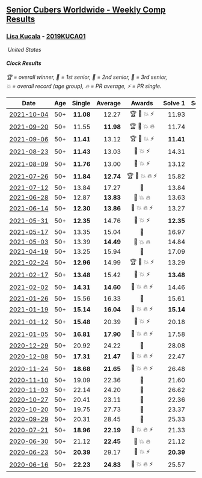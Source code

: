 <style>table {white-space: nowrap;}</style>
<link rel="stylesheet" type="text/css" href="/scw-comp/css/flags.css" />

## [Senior Cubers Worldwide - Weekly Comp Results](/scw-comp/results/)
### [Lisa Kucala](README.md) - [2019KUCA01](https://www.worldcubeassociation.org/persons/2019KUCA01?event=clock)

<i class="flag flag-US" />&nbsp;United States

#### Clock Results

<span style="white-space: nowrap;">🏆 = overall winner</span>, <span style="white-space: nowrap;">🥇 = 1st senior</span>, <span style="white-space: nowrap;">🥈 = 2nd senior</span>, <span style="white-space: nowrap;">🥉 = 3rd senior</span>, <span style="white-space: nowrap;">💥 = overall record (age group)</span>, <span style="white-space: nowrap;">🔥 = PR average</span>, <span style="white-space: nowrap;">⚡ = PR single</span>.

| Date | Age | Single | Average | Awards | Solve 1 | Solve 2 | Solve 3 | Solve 4 | Solve 5 | Video |
| :--: | :--: | --: | --: | :--: | --: | --: | --: | --: | --: | :-- |
| [2021-10-04](../../results/2021-10-04/clock.md) | 50+ | **11.08** | 12.27 | 🏆 🥇 💥 ⚡ | 11.93 | 12.59 | **11.08** | 12.28 | 14.60 | [Desktop](https://www.facebook.com/events/1205858816603137/permalink/1209572502898435) / [Mobile](https://m.facebook.com/events/1205858816603137?view=permalink&id=1209572502898435) |
| [2021-09-20](../../results/2021-09-20/clock.md) | 50+ | 11.55 | **11.98** | 🏆 🥇 💥 🔥 | 11.74 | 12.75 | 12.51 | 11.55 | 11.70 | [Desktop](https://www.facebook.com/events/374286267681717/permalink/380207173756293) / [Mobile](https://m.facebook.com/events/374286267681717?view=permalink&id=380207173756293) |
| [2021-09-06](../../results/2021-09-06/clock.md) | 50+ | **11.41** | 13.12 | 🏆 🥇 💥 ⚡ | **11.41** | 14.02 | 11.99 | 15.82 | 13.34 | [Desktop](https://www.facebook.com/events/369922348122346/permalink/377281247386456) / [Mobile](https://m.facebook.com/events/369922348122346?view=permalink&id=377281247386456) |
| [2021-08-23](../../results/2021-08-23/clock.md) | 50+ | **11.43** | 13.03 | 🥇 💥 ⚡ | 14.31 | **11.43** | 12.38 | 12.40 | 15.23 | [Desktop](https://www.facebook.com/events/540950593849891/permalink/548047003140250) / [Mobile](https://m.facebook.com/events/540950593849891?view=permalink&id=548047003140250) |
| [2021-08-09](../../results/2021-08-09/clock.md) | 50+ | **11.76** | 13.00 | 🥇 💥 ⚡ | 13.12 | 12.52 | 13.36 | 17.34 | **11.76** | [Desktop](https://www.facebook.com/events/342027504219422/permalink/346054820483357) / [Mobile](https://m.facebook.com/events/342027504219422?view=permalink&id=346054820483357) |
| [2021-07-26](../../results/2021-07-26/clock.md) | 50+ | **11.84** | **12.74** | 🏆 🥇 💥 🔥 ⚡ | 15.82 | **11.84** | 13.46 | 12.23 | 12.54 | [Desktop](https://www.facebook.com/events/5895704557137692/permalink/5935724329802381) / [Mobile](https://m.facebook.com/events/5895704557137692?view=permalink&id=5935724329802381) |
| [2021-07-12](../../results/2021-07-12/clock.md) | 50+ | 13.84 | 17.27 | 🥇 | 13.84 | 23.44 | 14.23 | 14.13 | DNF | [Desktop](https://www.facebook.com/events/853178815336395/permalink/855362468451363) / [Mobile](https://m.facebook.com/events/853178815336395?view=permalink&id=855362468451363) |
| [2021-06-28](../../results/2021-06-28/clock.md) | 50+ | 12.87 | **13.83** | 🥇 💥 🔥 | 13.63 | 13.64 | 12.87 | 14.31 | 14.23 | [Desktop](https://www.facebook.com/events/2032757193542617/permalink/2040568539428149) / [Mobile](https://m.facebook.com/events/2032757193542617?view=permalink&id=2040568539428149) |
| [2021-06-14](../../results/2021-06-14/clock.md) | 50+ | **12.30** | **13.86** | 🥇 💥 🔥 ⚡ | 13.27 | **12.30** | 14.57 | 18.93 | 13.75 | [Desktop](https://www.facebook.com/events/154757253369245/permalink/157500499761587) / [Mobile](https://m.facebook.com/events/154757253369245?view=permalink&id=157500499761587) |
| [2021-05-31](../../results/2021-05-31/clock.md) | 50+ | **12.35** | 14.76 | 🥈 💥 ⚡ | **12.35** | 14.14 | 26.99 | 15.26 | 14.88 | [Desktop](https://www.facebook.com/events/4232725036784843/permalink/4261864780537535) / [Mobile](https://m.facebook.com/events/4232725036784843?view=permalink&id=4261864780537535) |
| [2021-05-17](../../results/2021-05-17/clock.md) | 50+ | 13.35 | 15.04 | 🥈 | 16.97 | 15.18 | 14.82 | 13.35 | 15.13 | [Desktop](https://www.facebook.com/events/200054195285035/permalink/208541621102959) / [Mobile](https://m.facebook.com/events/200054195285035?view=permalink&id=208541621102959) |
| [2021-05-03](../../results/2021-05-03/clock.md) | 50+ | 13.39 | **14.49** | 🥈 💥 🔥 | 14.84 | 14.09 | 14.93 | 14.55 | 13.39 | [Desktop](https://www.facebook.com/events/1091923434665777/permalink/1096951654162955) / [Mobile](https://m.facebook.com/events/1091923434665777?view=permalink&id=1096951654162955) |
| [2021-04-19](../../results/2021-04-19/clock.md) | 50+ | 13.25 | 15.94 | 🥈 | 17.09 | 13.25 | 15.62 | 15.28 | 16.93 | [Desktop](https://www.facebook.com/events/455121419077355/permalink/462918851630945) / [Mobile](https://m.facebook.com/events/455121419077355?view=permalink&id=462918851630945) |
| [2021-02-24](../../results/2021-02-24/clock.md) | 50+ | **12.96** | 14.99 | 🏆 🥇 💥 ⚡ | 13.29 | **12.96** | 20.61 | 15.29 | 16.39 | [Desktop](https://www.facebook.com/events/699856724029067/permalink/706262566721816) / [Mobile](https://m.facebook.com/events/699856724029067?view=permalink&id=706262566721816) |
| [2021-02-17](../../results/2021-02-17/clock.md) | 50+ | **13.48** | 15.42 | 🥈 💥 ⚡ | **13.48** | 15.50 | 15.50 | 21.70 | 15.25 | [Desktop](https://www.facebook.com/events/1168738433581570/permalink/1170902360031844) / [Mobile](https://m.facebook.com/events/1168738433581570?view=permalink&id=1170902360031844) |
| [2021-02-02](../../results/2021-02-02/clock.md) | 50+ | **14.31** | **14.60** | 🥈 💥 🔥 ⚡ | 14.46 | **14.31** | 16.07 | 14.62 | 14.72 | [Desktop](https://www.facebook.com/events/706077650319450/permalink/709813966612485) / [Mobile](https://m.facebook.com/events/706077650319450?view=permalink&id=709813966612485) |
| [2021-01-26](../../results/2021-01-26/clock.md) | 50+ | 15.56 | 16.33 | 🥉 | 15.61 | 16.28 | 27.41 | 15.56 | 17.11 | [Desktop](https://www.facebook.com/events/1092517657841225/permalink/1096986474061010) / [Mobile](https://m.facebook.com/events/1092517657841225?view=permalink&id=1096986474061010) |
| [2021-01-19](../../results/2021-01-19/clock.md) | 50+ | **15.14** | **16.04** | 🥈 💥 🔥 ⚡ | **15.14** | 15.57 | 15.71 | 16.83 | 18.81 | [Desktop](https://www.facebook.com/events/769013407298654/permalink/775390233327638) / [Mobile](https://m.facebook.com/events/769013407298654?view=permalink&id=775390233327638) |
| [2021-01-12](../../results/2021-01-12/clock.md) | 50+ | **15.48** | 20.39 | 🥈 💥 ⚡ | 20.18 | 20.18 | **15.48** | 20.82 | 21.51 | [Desktop](https://www.facebook.com/events/430051568136756/permalink/437662444042335) / [Mobile](https://m.facebook.com/events/430051568136756?view=permalink&id=437662444042335) |
| [2021-01-05](../../results/2021-01-05/clock.md) | 50+ | **16.81** | **17.90** | 🥈 💥 🔥 ⚡ | 17.58 | 18.82 | 17.31 | 20.47 | **16.81** | [Desktop](https://www.facebook.com/events/430051568136756/permalink/434458717696041) / [Mobile](https://m.facebook.com/events/430051568136756?view=permalink&id=434458717696041) |
| [2020-12-29](../../results/2020-12-29/clock.md) | 50+ | 20.92 | 24.22 | 🥉 | 28.08 | 32.80 | 20.92 | 21.94 | 22.65 | [Desktop](https://www.facebook.com/events/386974942389757/permalink/390515238702394) / [Mobile](https://m.facebook.com/events/386974942389757?view=permalink&id=390515238702394) |
| [2020-12-08](../../results/2020-12-08/clock.md) | 50+ | **17.31** | **21.47** | 🥈 💥 🔥 ⚡ | 22.47 | 24.17 | **17.31** | 22.20 | 19.75 | [Desktop](https://www.facebook.com/events/728219131442079/permalink/731580661105926) / [Mobile](https://m.facebook.com/events/728219131442079?view=permalink&id=731580661105926) |
| [2020-11-24](../../results/2020-11-24/clock.md) | 50+ | **18.68** | **21.65** | 🥈 💥 🔥 ⚡ | 26.48 | 22.36 | 19.01 | 23.58 | **18.68** | [Desktop](https://www.facebook.com/events/422848532078775/permalink/426214738408821) / [Mobile](https://m.facebook.com/events/422848532078775?view=permalink&id=426214738408821) |
| [2020-11-10](../../results/2020-11-10/clock.md) | 50+ | 19.09 | 22.36 | 🥈 | 21.60 | 28.19 | 24.55 | 19.09 | 20.93 | [Desktop](https://www.facebook.com/events/758374458225984/permalink/762201667843263) / [Mobile](https://m.facebook.com/events/758374458225984?view=permalink&id=762201667843263) |
| [2020-11-03](../../results/2020-11-03/clock.md) | 50+ | 22.14 | 24.20 | 🥈 | 26.62 | 24.27 | 22.56 | 25.76 | 22.14 | [Desktop](https://www.facebook.com/events/406412140373592/permalink/411090443239095) / [Mobile](https://m.facebook.com/events/406412140373592?view=permalink&id=411090443239095) |
| [2020-10-27](../../results/2020-10-27/clock.md) | 50+ | 20.41 | 23.11 | 🥈 | 22.36 | 22.76 | 20.41 | 24.20 | 1:25.21 | [Desktop](https://www.facebook.com/events/3728096903891317/permalink/3748237725210568) / [Mobile](https://m.facebook.com/events/3728096903891317?view=permalink&id=3748237725210568) |
| [2020-10-20](../../results/2020-10-20/clock.md) | 50+ | 19.75 | 27.73 | 🥈 | 23.37 | 32.94 | 33.38 | 26.88 | 19.75 | [Desktop](https://www.facebook.com/events/3475733505840328/permalink/3489957374417941) / [Mobile](https://m.facebook.com/events/3475733505840328?view=permalink&id=3489957374417941) |
| [2020-09-29](../../results/2020-09-29/clock.md) | 50+ | 20.31 | 28.45 | 🥉 | 25.33 | 20.31 | DNF | 26.01 | 34.01 | [Desktop](https://www.facebook.com/events/318437286122261/permalink/323592215606768) / [Mobile](https://m.facebook.com/events/318437286122261?view=permalink&id=323592215606768) |
| [2020-07-21](../../results/2020-07-21/clock.md) | 50+ | **18.96** | **22.19** | 🥈 💥 🔥 ⚡ | 21.33 | **18.96** | 29.69 | 24.27 | 20.97 | [Desktop](https://www.facebook.com/events/560843031255896/permalink/563903597616506) / [Mobile](https://m.facebook.com/events/560843031255896?view=permalink&id=563903597616506) |
| [2020-06-30](../../results/2020-06-30/clock.md) | 50+ | 21.12 | **22.45** | 🥇 💥 🔥 | 21.12 | 35.81 | 21.89 | 22.41 | 23.05 | [Desktop](https://www.facebook.com/events/1716512181834525/permalink/1723076847844725) / [Mobile](https://m.facebook.com/events/1716512181834525?view=permalink&id=1723076847844725) |
| [2020-06-23](../../results/2020-06-23/clock.md) | 50+ | **20.39** | 29.17 | 🥇 💥 ⚡ | **20.39** | 25.13 | 41.71 | 35.57 | 26.82 | [Desktop](https://www.facebook.com/events/1618516681636159/permalink/1624299994391161) / [Mobile](https://m.facebook.com/events/1618516681636159?view=permalink&id=1624299994391161) |
| [2020-06-16](../../results/2020-06-16/clock.md) | 50+ | **22.23** | **24.83** | 🥈 💥 🔥 ⚡ | 25.57 | **22.23** | 26.48 | 22.45 | 50.37 | [Desktop](https://www.facebook.com/events/296087658445428/permalink/300271461360381) / [Mobile](https://m.facebook.com/events/296087658445428?view=permalink&id=300271461360381) |


<!-- Global site tag (gtag.js) - Google Analytics -->
<script async src="https://www.googletagmanager.com/gtag/js?id=UA-86348435-3"></script>
<script>window.dataLayer = window.dataLayer || []; function gtag() {dataLayer.push(arguments);} gtag('js', new Date()); gtag('config', 'UA-86348435-3');</script>
